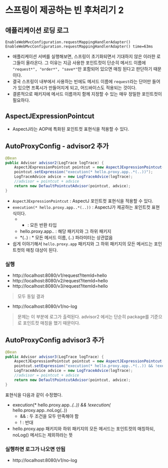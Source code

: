 # 스프링이 제공하는 빈 후처리기 2
## 애플리케이션 로딩 로그
```text
EnableWebMvcConfiguration.requestMappingHandlerAdapter()
EnableWebMvcConfiguration.requestMappingHandlerAdapter() time=63ms
```
- 애플리케이션 서버를 실행해보면, 스프링이 초기화되면서 기대하지 않은 이러한 로그들이 올라온다. 그
이유는 지금 사용한 포인트컷이 단순히 메서드 이름에 `"request*", "order*", "save*"`만 포함되어
있으면 매칭 된다고 판단하기 때문이다.
- 결국 스프링이 내부에서 사용하는 빈에도 메서드 이름에 `request`라는 단어만 들어가 있으면 프록시가
만들어지게 되고, 어드바이스도 적용되는 것이다.
- 결론적으로 패키지에 메서드 이름까지 함께 지정할 수 있는 매우 정밀한 포인트컷이 필요하다.

## AspectJExpressionPointcut
- AspectJ라는 AOP에 특화된 포인트컷 표현식을 적용할 수 있다. 

## AutoProxyConfig - advisor2 추가
```java
@Bean
public Advisor advisor2(LogTrace logTrace) {
    AspectJExpressionPointcut pointcut = new AspectJExpressionPointcut();
    pointcut.setExpression("execution(* hello.proxy.app..*(..))");
    LogTraceAdvice advice = new LogTraceAdvice(logTrace);
    //advisor = pointcut + advice
    return new DefaultPointcutAdvisor(pointcut, advice);
}
```
- `AspectJExpressionPointcut` : AspectJ 포인트컷 표현식을 적용할 수 있다.
- `execution(* hello.proxy.app..*(..))` : AspectJ가 제공하는 포인트컷 표현식이다.
    - * : 모든 반환 타입
    - hello.proxy.app.. : 해당 패키지와 그 하위 패키지
    - *(..) : * 모든 메서드 이름, (..) 파라미터는 상관없음
- 쉽게 이야기해서 `hello.proxy.app` 패키지와 그 하위 패키지의 모든 메서드는 포인트컷의 매칭 대상이 된다.

### 실행
- http://localhost:8080/v1/request?itemId=hello
- http://localhost:8080/v2/request?itemId=hello
- http://localhost:8080/v3/request?itemId=hello
> 모두 동일 결과
- http://localhost:8080/v1/no-log
> 문제는 이 부분에 로그가 출력된다. advisor2 에서는 단순히 package를 기준으로 포인트컷 매칭을 했기 때문이다.

## AutoProxyConfig advisor3 추가
```java
@Bean
public Advisor advisor3(LogTrace logTrace) {
    AspectJExpressionPointcut pointcut = new AspectJExpressionPointcut();
    pointcut.setExpression("execution(* hello.proxy.app..*(..)) && !execution(* hello.proxy.app..noLog(..))");
    LogTraceAdvice advice = new LogTraceAdvice(logTrace);
    //advisor = pointcut + advice
    return new DefaultPointcutAdvisor(pointcut, advice);
}
```
표현식을 다음과 같이 수정했다.
- execution(* hello.proxy.app..*(..)) && !execution(* hello.proxy.app..noLog(..))
    - && : 두 조건을 모두 만족해야 함
    - ! : 반대
- hello.proxy.app 패키지와 하위 패키지의 모든 메서드는 포인트컷의 매칭하되, noLog() 메서드는 제외하라는 뜻

### 실행하면 로그가 나오면 안됨
- http://localhost:8080/v1/no-log
